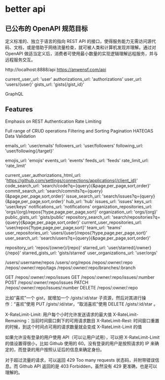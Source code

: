 better api
========

## 已公布的 OpenAPI 规范目标
定义标准的、独立于语言的指向 REST API 的接口，使得服务能力无需访问源代码、文档，或是借助于网络流量检查，就可被人类和计算机发现并理解。通过对 OpenAPI 做适当定义后，消费者可使用最小数量的实现逻辑理解远程服务，并与远程服务交互。







http://localhost:8888/api
https://anwensf.com/api


current_user_url: 'user'
authorizations_url: 'authorizations'
user_url: 'users/{user}'
gists_url: 'gists{/gist_id}'


GraphQL

## Features
Emphasis on REST
Authentication
Rate Limiting

Full range of CRUD operations
Filtering and Sorting
Pagination
HATEOAS
Data Validation


emails_url: 'user/emails'
followers_url: 'user/followers'
following_url: 'user/following{/target}'

emojis_url: 'emojis'
events_url: 'events'
feeds_url: 'feeds'
rate_limit_url: 'rate_limit'


current_user_authorizations_html_url: 'https://github.com/settings/connections/applications{/client_id}'
code_search_url: 'search/code?q={query}{&page,per_page,sort,order}'
commit_search_url: 'search/commits?q={query}{&page,per_page,sort,order}'
issue_search_url: 'search/issues?q={query}{&page,per_page,sort,order}'
hub_url: 'hub'
issues_url: 'issues'
keys_url: 'user/keys'
notifications_url: 'notifications'
organization_repositories_url: 'orgs/{org}/repos{?type,page,per_page,sort}'
organization_url: 'orgs/{org}'
public_gists_url: 'gists/public'
repository_search_url: 'search/repositories?q={query}{&page,per_page,sort,order}'
current_user_repositories_url: 'user/repos{?type,page,per_page,sort}'
team_url: 'teams'
user_repositories_url: 'users/{user}/repos{?type,page,per_page,sort}'
user_search_url: 'search/users?q={query}{&page,per_page,sort,order}'

repository_url: 'repos/{owner}/{repo}'
starred_url: 'user/starred{/owner}{/repo}'
starred_gists_url: 'gists/starred'
user_organizations_url: 'user/orgs'



/users/:username/repos
/users/:org/repos
/repos/:owner/:repo
/repos/:owner/:repo/tags
/repos/:owner/:repo/branches/:branch

GET /repos/:owner/:repo/issues
GET /repos/:owner/:repo/issues/:number
POST /repos/:owner/:repo/issues
PATCH /repos/:owner/:repo/issues/:number
DELETE /repos/:owner/:repo

比如“喜欢”一个 gist，就增加一个 /gists/:id/star 子资源，然后对其进行操作：“喜欢”使用 PUT /gists/:id/star，“取消喜欢”使用 DELETE /gists/:id/star 。


X-RateLimit-Limit: 用户每个小时允许发送请求的最大值
X-RateLimit-Remaining：当前时间窗口剩下的可用请求数目
X-RateLimit-Rest: 时间窗口重置的时候，到这个时间点可用的请求数量就会变成 X-RateLimit-Limit 的值


如果允许没有登录的用户使用 API（可以让用户试用），可以把 X-RateLimit-Limit 的值设置得很小，比如 Github 使用的 60。没有登录的用户是按照请求的 IP 来确定的，而登录的用户按照认证后的信息来确定身份。


对于超过流量的请求，可以返回 429 Too many requests 状态码，并附带错误信息。而 Github API 返回的是 403 Forbidden，虽然没有 429 更准确，也是可以理解的。

